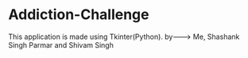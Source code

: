 # Addiction-Challenge
This application is made using Tkinter(Python). by---> Me, Shashank Singh Parmar and Shivam Singh
